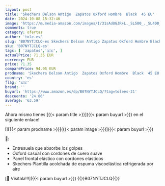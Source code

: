 ```yaml
---
layout: post
title: 'Skechers Delson Antigo  Zapatos Oxford Hombre  Black  45 EU'
date: 2024-10-08 15:32:46
image: 'https://m.media-amazon.com/images/I/31sAd8GJR+L._SL500_._SL400_.jpg'
comments: true
category: ofertas
author: 'tole.es'
slug: 'B07NYTJCLQ-es Skechers Delson Antigo Zapatos Oxford Hombre Black 45 EU'
sku: 'B07NYTJCLQ-es'
tags: [ 'zapatos','🇪🇸', ]
actualPrice: 71.35 EUR
currency: EUR
price: 71.35
comparePrice: 94.95 EUR
prodname: 'Skechers Delson Antigo  Zapatos Oxford Hombre  Black  45 EU'
country: 'es'
flag: '🇪🇸'
brand: ''
buyurl: 'https://www.amazon.es/dp/B07NYTJCLQ/?tag=tolees-21'
descuento: '24.86'
average: '63.59'
---
```


Ahora mismo tienes [{{< param title >}}]({{< param buyurl >}}) en el siguiente enlace!

[![{{< param prodname >}}]({{< param image >}})]({{< param buyurl >}})

🔎:

- Entresuela que absorbe los golpes
- Oxford casual con cordones de cuero suave
- Panel frontal elástico con cordones elásticos
- Skechers Plantilla acolchada de espuma viscoelástica refrigerada por aire

[🛒 Visítala!!!]({{< param buyurl >}})
{{<world>}}B07NYTJCLQ{{</world>}}
